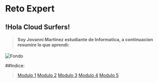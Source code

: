 # Reto Expert
## !Hola Cloud Surfers!
>#### Soy **Jovanni Martinez** estudiante de Informatica, a continuacion resumire lo que aprendi:
![Fondo](https://www.freegreatpicture.com/files/photo110/54924-cloud-computing-internet.jpg "Fondo")

##Indice:

>[Modulo 1](http://google.com "Modulo1")
[Modulo 2](http://google.com "Modulo2")
[Modulo 3](http://google.com "Modulo3")
[Modulo 4](http://google.com "Modulo4")
[Modulo 5](http://google.com "Modulo5")

